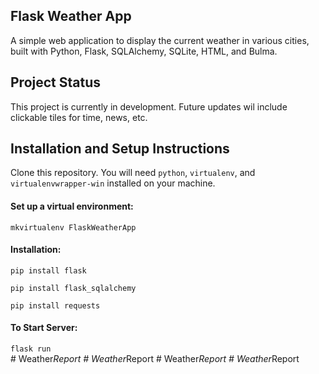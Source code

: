 ## Flask Weather App

A simple web application to display the current weather in various cities, built with Python, Flask, SQLAlchemy, SQLite, HTML, and Bulma.

## Project Status
This project is currently in development. Future updates wil include clickable tiles for time, news, etc.

## Installation and Setup Instructions

Clone this repository. You will need `python`, `virtualenv`, and `virtualenvwrapper-win` installed on your machine.

#### Set up a virtual environment:

`mkvirtualenv FlaskWeatherApp`

#### Installation:

`pip install flask`

`pip install flask_sqlalchemy`

`pip install requests`   

#### To Start Server:

`flask run`  
#   W e a t h e r _ R e p o r t 
 
 #   W e a t h e r _ R e p o r t 
 
 #   W e a t h e r _ R e p o r t 
 
 #   W e a t h e r _ R e p o r t 
 
 
